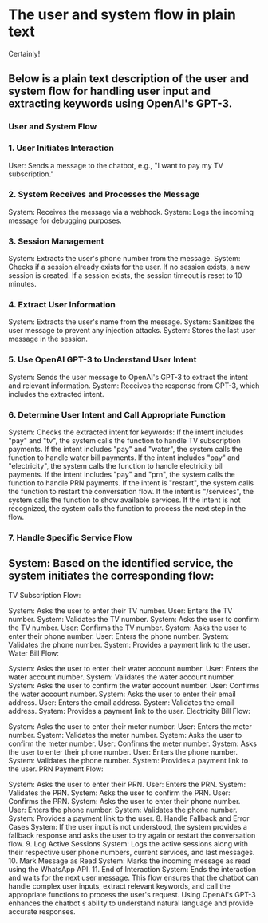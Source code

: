 # The user and system flow in plain text
Certainly! 
## Below is a plain text description of the user and system flow for handling user input and extracting keywords using OpenAI's GPT-3.

### User and System Flow
### 1. User Initiates Interaction
User: Sends a message to the chatbot, e.g., "I want to pay my TV subscription."

### 2. System Receives and Processes the Message
System: Receives the message via a webhook.
System: Logs the incoming message for debugging purposes.

### 3. Session Management
System: Extracts the user's phone number from the message.
System: Checks if a session already exists for the user.
If no session exists, a new session is created.
If a session exists, the session timeout is reset to 10 minutes.

### 4. Extract User Information
System: Extracts the user's name from the message.
System: Sanitizes the user message to prevent any injection attacks.
System: Stores the last user message in the session.

### 5. Use OpenAI GPT-3 to Understand User Intent
System: Sends the user message to OpenAI's GPT-3 to extract the intent and relevant information.
System: Receives the response from GPT-3, which includes the extracted intent.

### 6. Determine User Intent and Call Appropriate Function
System: Checks the extracted intent for keywords:
If the intent includes "pay" and "tv", the system calls the function to handle TV subscription payments.
If the intent includes "pay" and "water", the system calls the function to handle water bill payments.
If the intent includes "pay" and "electricity", the system calls the function to handle electricity bill payments.
If the intent includes "pay" and "prn", the system calls the function to handle PRN payments.
If the intent is "restart", the system calls the function to restart the conversation flow.
If the intent is "/services", the system calls the function to show available services.
If the intent is not recognized, the system calls the function to process the next step in the flow.
### 7. Handle Specific Service Flow

## System: Based on the identified service, the system initiates the corresponding flow:
TV Subscription Flow:

System: Asks the user to enter their TV number.
User: Enters the TV number.
System: Validates the TV number.
System: Asks the user to confirm the TV number.
User: Confirms the TV number.
System: Asks the user to enter their phone number.
User: Enters the phone number.
System: Validates the phone number.
System: Provides a payment link to the user.
Water Bill Flow:

System: Asks the user to enter their water account number.
User: Enters the water account number.
System: Validates the water account number.
System: Asks the user to confirm the water account number.
User: Confirms the water account number.
System: Asks the user to enter their email address.
User: Enters the email address.
System: Validates the email address.
System: Provides a payment link to the user.
Electricity Bill Flow:

System: Asks the user to enter their meter number.
User: Enters the meter number.
System: Validates the meter number.
System: Asks the user to confirm the meter number.
User: Confirms the meter number.
System: Asks the user to enter their phone number.
User: Enters the phone number.
System: Validates the phone number.
System: Provides a payment link to the user.
PRN Payment Flow:

System: Asks the user to enter their PRN.
User: Enters the PRN.
System: Validates the PRN.
System: Asks the user to confirm the PRN.
User: Confirms the PRN.
System: Asks the user to enter their phone number.
User: Enters the phone number.
System: Validates the phone number.
System: Provides a payment link to the user.
8. Handle Fallback and Error Cases
System: If the user input is not understood, the system provides a fallback response and asks the user to try again or restart the conversation flow.
9. Log Active Sessions
System: Logs the active sessions along with their respective user phone numbers, current services, and last messages.
10. Mark Message as Read
System: Marks the incoming message as read using the WhatsApp API.
11. End of Interaction
System: Ends the interaction and waits for the next user message.
This flow ensures that the chatbot can handle complex user inputs, extract relevant keywords, and call the appropriate functions to process the user's request. Using OpenAI's GPT-3 enhances the chatbot's ability to understand natural language and provide accurate responses.

